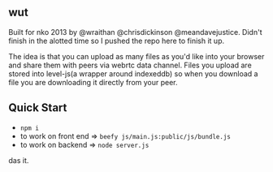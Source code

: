 ## wut
Built for nko 2013 by @wraithan @chrisdickinson @meandavejustice. Didn't finish in the alotted
time so I pushed the repo here to finish it up.

The idea is that you can upload as many files as you'd like into your browser and share them 
with peers via webrtc data channel. Files you upload are stored into level-js(a wrapper around
indexeddb) so when you download a file you are downloading it directly from your peer.

## Quick Start

* `npm i`
* to work on front end => `beefy js/main.js:public/js/bundle.js`
* to work on backend => `node server.js`

das it.


